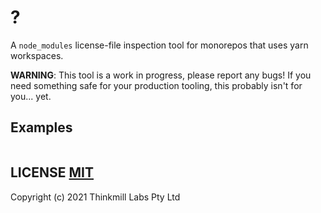 # ?
A `node_modules` license-file inspection tool for monorepos that uses yarn workspaces.

**WARNING**: This tool is a work in progress, please report any bugs! If you need something safe for your production tooling, this probably isn't for you... yet.

## Examples
```
```

## LICENSE [MIT](LICENSE)
Copyright (c) 2021 Thinkmill Labs Pty Ltd
